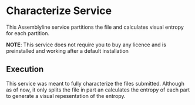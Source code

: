 # Characterize Service

This Assemblyline service partitions the file and calculates visual entropy for each partition.

**NOTE**: This service does not require you to buy any licence and is preinstalled and working after a default installation

## Execution

This service was meant to fully characterize the files submitted. Although as of now, it only splits the file in part an calculates the entropy of each part to generate a visual repesentation of the entropy.